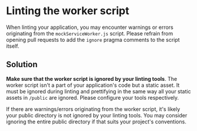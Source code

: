 # Linting the worker script

When linting your application, you may encounter warnings or errors originating from the `mockServiceWorker.js` script. Please refrain from opening pull requests to add the `ignore` pragma comments to the script itself.

## Solution

**Make sure that the worker script is ignored by your linting tools**. The worker script isn't a part of your application's code but a static asset. It must be ignored during linting and prettifying in the same way all your static assets in `/public` are ignored. Please configure your tools respectively.

If there are warnings/errors originating from the worker script, it's likely your public directory is not ignored by your linting tools. You may consider ignoring the entire public directory if that suits your project's conventions.
